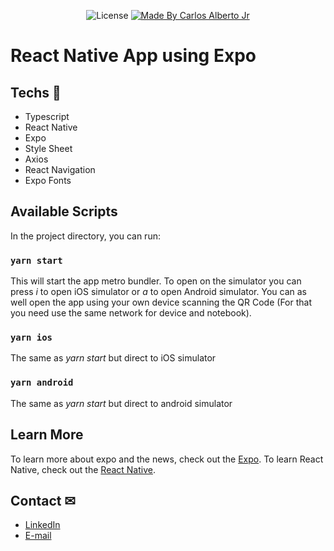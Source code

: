 <p align="center">
  <img alt="License" src="https://img.shields.io/static/v1?label=license&message=MIT&color=282A36">

  <a href="https://github.com/mateusdeitos">
    <img alt="Made By Carlos Alberto Jr" title="Made By Carlos Alberto Jr" src="https://img.shields.io/badge/Made%20by-Carlos%20Alberto%20Jr-green" alt="Made by Carlos Alberto Jr" />
  <a>
</p>

# React Native App using Expo

## Techs 🚀
 - Typescript
 - React Native
 - Expo
 - Style Sheet
 - Axios
 - React Navigation
 - Expo Fonts

## Available Scripts

In the project directory, you can run:

### `yarn start`

This will start the app metro bundler. To open on the simulator you can press *i* to open iOS simulator or *a* to open Android simulator. You can as well open 
the app using your own device scanning the QR Code (For that you need use the same network for device and notebook).

### `yarn ios`

The same as *yarn start* but direct to iOS simulator

### `yarn android`

The same as *yarn start* but direct to android simulator

## Learn More

To learn more about expo and the news, check out the [Expo](https://expo.dev/).
To learn React Native, check out the [React Native](https://reactnative.dev/).


## Contact ✉
  - <a target="_blank" href="https://www.linkedin.com/in/cfjr/">LinkedIn</a>
  - <a target="_blank" href="mailto:carlosalberto.cfjr@gmail.com">E-mail</a>
